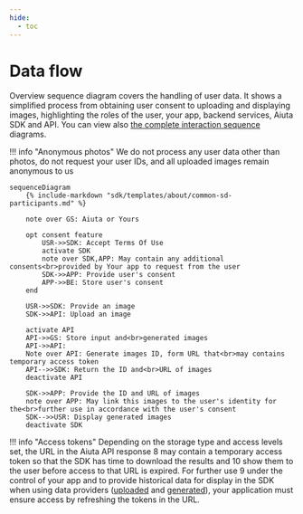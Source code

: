 ```yaml
---
hide:
  - toc
---
```

# Data flow

Overview sequence diagram covers the handling of user data. It shows a simplified process from obtaining user consent to uploading and displaying images, highlighting the roles of the user, your app, backend services, Aiuta SDK and API. You can view also [the complete interaction sequence](/sdk/about/diagrams/interaction-sequence/) diagrams.

!!! info "Anonymous photos" 
    We do not process any user data other than photos, do not request your user IDs, and all uploaded images remain anonymous to us

```mermaid
sequenceDiagram
    {% include-markdown "sdk/templates/about/common-sd-participants.md" %}

    note over GS: Aiuta or Yours

    opt consent feature
        USR->>SDK: Accept Terms Of Use
        activate SDK
        note over SDK,APP: May contain any additional consents<br>provided by Your app to request from the user
        SDK->>APP: Provide user's consent
        APP->>BE: Store user's consent
    end

    USR->>SDK: Provide an image
    SDK->>API: Upload an image

    activate API
    API->>GS: Store input and<br>generated images
    API->>API: ⠀
    Note over API: Generate images ID, form URL that<br>may contains temporary access token
    API-->>SDK: Return the ID and<br>URL of images
    deactivate API

    SDK->>APP: Provide the ID and URL of images
    note over APP: May link this images to the user's identity for the<br>further use in accordance with the user's consent
    SDK-->>USR: Display generated images
    deactivate SDK
```

!!! info "Access tokens"
    Depending on the storage type and access levels set, the URL in the Aiuta API response <span class="md-sequence-number">8</span> may contain a temporary access token so that the SDK has time to download the results and <span class="md-sequence-number">10</span> show them to the user before access to that URL is expired. For further use <span class="md-sequence-number">9</span> under the control of your app and to provide historical data for display in the SDK when using data providers ([uploaded](/sdk/about/developer/configuration/#uploads-history) and [generated](/sdk/about/developer/configuration/#generations-history)), your application must ensure access by refreshing the tokens in the URL.

